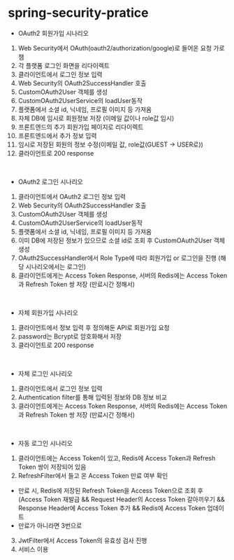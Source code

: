 ﻿# spring-security-pratice

- OAuth2 회원가입 시나리오
1. Web Security에서 OAuth(oauth2/authorization/google)로 들어온 요청 가로챔
2. 각 플랫폼 로그인 화면을 리다이렉트
3. 클라이언트에서 로그인 정보 입력
4. Web Security의 OAuth2SuccessHandler 호출
5. CustomOAuth2User 객체를 생성
7. CustomOAuth2UserService의 loadUser동작
8. 플랫폼에서 소셜 id, 닉네임, 프로필 이미지 등 가져옴
9. 자체 DB에 임시로 회원정보 저장 (이메일 값이나 role값 임시)
10. 프론트엔드의 추가 회원가입 페이지로 리다이렉트
11. 프론트엔드에서 추가 정보 입력
12. 임시로 저장된 회원의 정보 수정(이메일 값, role값(GUEST -> USER로))
13. 클라이언트로 200 response
<br>

- OAuth2 로그인 시나리오
1. 클라이언트에서 OAuth2 로그인 정보 입력
2. Web Security의 OAuth2SuccessHandler 호출
3. CustomOAuth2User 객체를 생성
4. CustomOAuth2UserService의 loadUser동작
5. 플랫폼에서 소셜 id, 닉네임, 프로필 이미지 등 가져옴
6. 이미 DB에 저장된 정보가 있으므로 소셜 id로 조회 후 CustomOAuth2User 객체 생성 
7. OAuth2SuccessHandler에서 Role Type에 따라 회원가입 or 로그인을 진행 (해당 시나리오에서는 로그인)
8. 클라이언트에게는 Access Token Response, 서버의 Redis에는 Access Token과 Refresh Token 쌍 저장 (만료시간 정해서)
<br>

- 자체 회원가입 시나리오
1. 클라이언트에서 정보 입력 후 정의해둔 API로 회원가입 요청
2. password는 Bcrypt로 암호화해서 저장
3. 클라이언트로 200 response
<br>

- 자체 로그인 시나리오
1. 클라이언트에서 로그인 정보 입력 
2. Authentication filter를 통해 입력된 정보와 DB 정보 비교
3. 클라이언트에게는 Access Token Response, 서버의 Redis에는 Access Token과 Refresh Token 쌍 저장 (만료시간 정해서)
<br>

- 자동 로그인 시나리오
1. 클라이언트에는 Access Token이 있고, Redis에 Access Token과 Refresh Token 쌍이 저장되어 있음 
2. RefreshFilter에서 들고 온 Access Token 만료 여부 확인
  - 만료 시, Redis에 저장된 Refresh Token을 Access Token으로 조회 후 
    <br>
    (Access Token 재발급 && Request Header의 Access Token 갈아끼우기 && Response Header에 Access Token 추가 && Redis에 Access Token 업데이트
  - 만료가 아니라면 3번으로
3. JwtFilter에서 Access Token의 유효성 검사 진행
4. 서비스 이용
